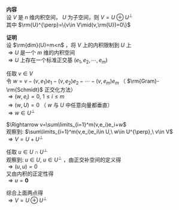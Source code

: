 **内容**  
设 $V$ 是 $n$ 维内积空间， $U$ 为子空间，则 $V=U\oplus U^{\perp}$  
其中 $\rm{U}^{\perp}=\{v\in V\mid(v,\rm{U})=0\}$  
  
**证明**  
设 $\rm{dim}(U)=m<n$ ，将 $V$ 上的内积限制到 $U$ 上  
 $\Rightarrow U$ 是一个 $m$ 维的内积空间  
 $\Rightarrow U$ 上存在一个标准正交基 $(e_1,e_2,\cdots,e_m)$  
  
任取 $v\in V$  
令 $w=v-(v,e_1)e_1-(v,e_2)e_2-\cdots-(v,e_m)e_m$ （ $\rm{Gram}-\rm{Schmidt}$ 正交化方法）  
 $\Rightarrow(w,e_i)=0,\ 1\le i\le m$  
 $\Rightarrow(w,U)=0$ （ $w$ 与 $U$ 中任意向量都垂直）  
 $\Rightarrow w\in U^{\perp}$  
  
 $\Rightarrow v=\sum\limits_{i=1}^m(v,e_i)e_i+w$  
观察到:  $\sum\limits_{i=1}^m(v,e_i)e_i\in U,\ w\in U^{\perp},\ v\in V$  
 $\Rightarrow V=U+ U^{\perp}$  
  
任取 $u\in U\cap U^{\perp}$  
观察到:  $u\in U,\ u\in U^{\perp}$ ，由正交补空间的定义得  
 $\Rightarrow (u,u)=0$  
又由内积的正定性得  
 $\Rightarrow u=\mathbf0$  
  
综合上面两点得  
 $\Rightarrow V=U\oplus U^{\perp}$  
